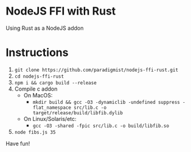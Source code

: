# NodeJS FFI with Rust

Using Rust as a NodeJS addon

# Instructions

1. `git clone https://github.com/paradigmist/nodejs-ffi-rust.git`
2. `cd nodejs-ffi-rust`
3. `npm i && cargo build --release`
4. Compile c addon
    * On MacOS:
        + `mkdir build && gcc -O3 -dynamiclib -undefined suppress -flat_namespace src/lib.c -o target/release/build/libfib.dylib`
     * On Linux/Solaris/etc:
        + `gcc -O3 -shared -fpic src/lib.c -o build/libfib.so`
4. `node fibs.js 35`

Have fun!

